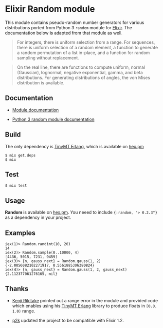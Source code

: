 # Elixir Random module

This module contains pseudo-random number generators for various distributions
ported from Python 3 `random` module for [Elixir](http://elixir-lang.org).
The documentation below is adapted from that module as well.

> For integers, there is uniform selection from a range. For sequences, there is uniform
selection of a random element, a function to generate a random permutation of a list in-place,
and a function for random sampling without replacement.

> On the real line, there are functions to compute uniform, normal (Gaussian), lognormal,
negative exponential, gamma, and beta distributions. For generating distributions of angles,
the von Mises distribution is available.

## Documentation

* [Module documentation](http://yuce.github.io/random/)

* [Python 3 random module documentation](http://docs.python.org/3/library/random.html)


## Build

The only dependency is [TinyMT Erlang](https://github.com/jj1bdx/tinymt-erlang), which
is available on [hex.pm](https://hex.pm/packages/tinymt)

    $ mix get.deps
    $ mix

## Test

    $ mix test

## Usage

**Random** is available on [hex.pm](https://hex.pm/packages/random).
You neeed to include `{:random, "> 0.2.3"}` as a dependency in your project.

## Examples

    iex(1)> Random.randint(10, 20)
    14
    iex(2)> Random.sample(0..10000, 4)
    [4436, 5015, 7231, 9459]
    iex(3)> {n, gauss_next} = Random.gauss(1, 2)
    {-2.0056082102271917, 0.5561885306380824}
    iex(4)> {n, gauss_next} = Random.gauss(1, 2, gauss_next)
    {2.112377061276165, nil}

## Thanks

* [Kenji Rikitake](https://github.com/jj1bdx) pointed out a range error in the module and provided code which enables using his [TinyMT Erlang](https://github.com/jj1bdx/tinymt-erlang)
library to produce floats in `[0.0, 1.0)` range.

* [p2k](https://github.com/p2k) updated the project to be compatible with Elixir 1.2.
